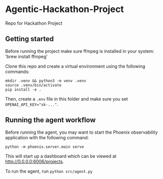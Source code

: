 # Agentic-Hackathon-Project
Repo for Hackathon Project

## Getting started
Before running the project make sure ffmpeg is installed in your system:
'brew install ffmpeg'

Clone this repo and create a virtual environment using the following commands:
```
mkdir .venv && python3 -m venv .venv
source .venv/bin/activate
pip install -e .
```

Then, create a `.env` file in this folder and make sure you set `OPENAI_API_KEY="sk-..."`.

## Running the agent workflow
Before running the agent, you may want to start the Phoenix observability application with the following command:
```
python -m phoenix.server.main serve
```
This will start up a dashboard which can be viewed at http://0.0.0.0:6006/projects.

To run the agent, run `python src/agent.py`